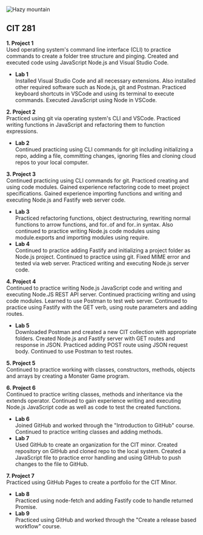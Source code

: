 ![Hazy mountain](https://images.unsplash.com/photo-1653917189526-71eebe91564f?ixlib=rb-1.2.1&ixid=MnwxMjA3fDB8MHxwaG90by1wYWdlfHx8fGVufDB8fHx8&auto=format&fit=crop&w=1170&q=80)
## CIT 281

**1. Project 1**<br/>
Used operating system's command line interface (CLI) to practice commands to create a folder tree structure and pinging. Created and executed code using JavaScript Node.js and Visual Studio Code. 

  - **Lab 1**<br/>
  Installed Visual Studio Code and all necessary extensions. Also installed other required software such as Node.js, git and Postman. Practiced keyboard shortcuts in VSCode and using its terminal to execute commands. Executed JavaScript using Node in VSCode.

**2. Project 2**<br/>
Practiced using git via operating system's CLI and VSCode. Practiced writing functions in JavaScript and refactoring them to function expressions. 
  - **Lab 2**<br/>
  Continued practicing using CLI commands for git including initializing a repo, adding a file, committing changes, ignoring files and cloning cloud repos to your local computer. 

**3. Project 3**<br/>
 Continued practicing using CLI commands for git. Practiced creating and using code modules. Gained experience refactoring code to meet project specifications. Gained experience importing functions and writing and executing Node.js and Fastify web server code. 
  - **Lab 3**<br/>
  Practiced refactoring functions, object destructuring, rewriting normal functions to arrow functions, and for..of and for..in syntax. Also continued to practice writing Node.js code modules using module.exports and importing modules using require. 
  - **Lab 4**<br/>
  Continued to practice adding Fastify and initializing a project folder as Node.js project. Continued to practice using git. Fixed MIME error and tested via web server. Practiced writing and executing Node.js server code.

**4. Project 4**<br/>
Continued to practice writing Node.js JavaScript code and writing and executing Node.JS REST API server. Continued practicing writing and using code modules. Learned to use Postman to test web server. Continued to practice using Fastify with the GET verb, using route parameters and adding routes. 
  - **Lab 5**<br/>
  Downloaded Postman and created a new CIT collection with appropriate folders. Created Node.js and Fastify server with GET routes and response in JSON. Practiced adding POST route using JSON request body. Continued to use Postman to test routes. 

**5. Project 5**<br/>
Continued to practice working with classes, constructors, methods, objects and arrays by creating a Monster Game program. 

**6. Project 6**<br/>
Continued to practice writing classes, methods and inheritance via the extends operator. Continued to gain experience writing and executing Node.js JavaScript code as well as code to test the created functions. 
  - **Lab 6**<br/>
  Joined GitHub and worked through the "Introduction to GitHub" course. Continued to practice writing classes and adding methods. 
  - **Lab 7**<br/>
  Used GitHub to create an organization for the CIT minor. Created repository on GitHub and cloned repo to the local system. Created a JavaScript file to practice error handling and using GitHub to push changes to the file to GitHub. 

**7. Project 7**<br/>
Practiced using GitHub Pages to create a portfolio for the CIT Minor. 
  - **Lab 8**<br/>
  Practiced using node-fetch and adding Fastify code to handle returned Promise. 
  - **Lab 9**<br/>
  Practiced using GitHub and worked through the "Create a release based workflow" course. 
